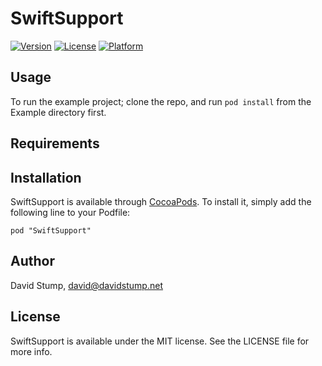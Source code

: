 # SwiftSupport

[![Version](https://img.shields.io/cocoapods/v/SwiftSupport.svg?style=flat)](http://cocoadocs.org/docsets/SwiftSupport)
[![License](https://img.shields.io/cocoapods/l/SwiftSupport.svg?style=flat)](http://cocoadocs.org/docsets/SwiftSupport)
[![Platform](https://img.shields.io/cocoapods/p/SwiftSupport.svg?style=flat)](http://cocoadocs.org/docsets/SwiftSupport)

## Usage

To run the example project; clone the repo, and run `pod install` from the Example directory first.

## Requirements

## Installation

SwiftSupport is available through [CocoaPods](http://cocoapods.org). To install
it, simply add the following line to your Podfile:

    pod "SwiftSupport"

## Author

David Stump, david@davidstump.net

## License

SwiftSupport is available under the MIT license. See the LICENSE file for more info.

